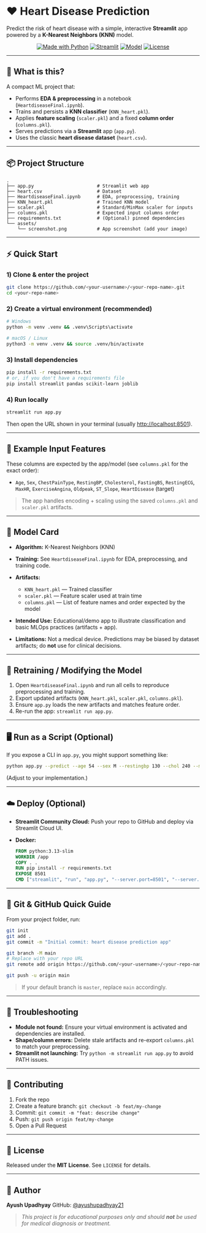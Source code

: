 # ❤️ Heart Disease Prediction

Predict the risk of heart disease with a simple, interactive **Streamlit** app powered by a **K-Nearest Neighbors (KNN)** model.


<p align="center">
  <a href="#-quick-start"><img alt="Made with Python" src="https://img.shields.io/badge/Python-3.13%2B-blue"/></a>
  <a href="#-run-locally"><img alt="Streamlit" src="https://img.shields.io/badge/Streamlit-App-red"/></a>
  <a href="#-model-card"><img alt="Model" src="https://img.shields.io/badge/Model-KNN-success"/></a>
  <a href="#-license"><img alt="License" src="https://img.shields.io/badge/License-MIT-green"/></a>
</p>

---

## 🔗 What is this?

A compact ML project that:

* Performs **EDA & preprocessing** in a notebook (`HeartdiseaseFinal.ipynb`).
* Trains and persists a **KNN classifier** (`KNN_heart.pkl`).
* Applies **feature scaling** (`scaler.pkl`) and a fixed **column order** (`columns.pkl`).
* Serves predictions via a **Streamlit** app (`app.py`).
* Uses the classic **heart disease dataset** (`heart.csv`).

---

## 📦 Project Structure

```
.
├── app.py                       # Streamlit web app
├── heart.csv                    # Dataset
├── HeartdiseaseFinal.ipynb      # EDA, preprocessing, training
├── KNN_heart.pkl                # Trained KNN model
├── scaler.pkl                   # Standard/MinMax scaler for inputs
├── columns.pkl                  # Expected input columns order
├── requirements.txt             # (Optional) pinned dependencies
└── assets/
    └── screenshot.png           # App screenshot (add your image)
```

---

## ⚡ Quick Start

### 1) Clone & enter the project

```bash
git clone https://github.com/<your-username>/<your-repo-name>.git
cd <your-repo-name>
```

### 2) Create a virtual environment (recommended)

```bash
# Windows
python -m venv .venv && .venv\Scripts\activate

# macOS / Linux
python3 -m venv .venv && source .venv/bin/activate
```

### 3) Install dependencies

```bash
pip install -r requirements.txt
# or, if you don't have a requirements file
pip install streamlit pandas scikit-learn joblib
```

### 4) Run locally

```bash
streamlit run app.py
```

Then open the URL shown in your terminal (usually [http://localhost:8501](http://localhost:8501)).

---

## 🧪 Example Input Features

These columns are expected by the app/model (see `columns.pkl` for the exact order):

* `Age`, `Sex`, `ChestPainType`, `RestingBP`, `Cholesterol`, `FastingBS`, `RestingECG`, `MaxHR`, `ExerciseAngina`, `Oldpeak`, `ST_Slope`, `HeartDisease` (target)

> The app handles encoding + scaling using the saved `columns.pkl` and `scaler.pkl` artifacts.

---

## 🧠 Model Card

* **Algorithm:** K-Nearest Neighbors (KNN)
* **Training:** See `HeartdiseaseFinal.ipynb` for EDA, preprocessing, and training code.
* **Artifacts:**

  * `KNN_heart.pkl` — Trained classifier
  * `scaler.pkl` — Feature scaler used at train time
  * `columns.pkl` — List of feature names and order expected by the model
* **Intended Use:** Educational/demo app to illustrate classification and basic MLOps practices (artifacts + app).
* **Limitations:** Not a medical device. Predictions may be biased by dataset artifacts; do **not** use for clinical decisions.

---

## 🧰 Retraining / Modifying the Model

1. Open `HeartdiseaseFinal.ipynb` and run all cells to reproduce preprocessing and training.
2. Export updated artifacts (`KNN_heart.pkl`, `scaler.pkl`, `columns.pkl`).
3. Ensure `app.py` loads the new artifacts and matches feature order.
4. Re-run the app: `streamlit run app.py`.

---

## 🖥️ Run as a Script (Optional)

If you expose a CLI in `app.py`, you might support something like:

```bash
python app.py --predict --age 54 --sex M --restingbp 130 --chol 240 --maxhr 150 ...
```

(Adjust to your implementation.)

---

## ☁️ Deploy (Optional)

* **Streamlit Community Cloud:** Push your repo to GitHub and deploy via Streamlit Cloud UI.
* **Docker:**

  ```dockerfile
  FROM python:3.13-slim
  WORKDIR /app
  COPY . .
  RUN pip install -r requirements.txt
  EXPOSE 8501
  CMD ["streamlit", "run", "app.py", "--server.port=8501", "--server.address=0.0.0.0"]
  ```

---

## 🔄 Git & GitHub Quick Guide

From your project folder, run:

```bash
git init
git add .
git commit -m "Initial commit: heart disease prediction app"

git branch -M main
# Replace with your repo URL
git remote add origin https://github.com/<your-username>/<your-repo-name>.git

git push -u origin main
```

> If your default branch is `master`, replace `main` accordingly.

---

## 🧩 Troubleshooting

* **Module not found:** Ensure your virtual environment is activated and dependencies are installed.
* **Shape/column errors:** Delete stale artifacts and re-export `columns.pkl` to match your preprocessing.
* **Streamlit not launching:** Try `python -m streamlit run app.py` to avoid PATH issues.

---

## 🤝 Contributing

1. Fork the repo
2. Create a feature branch: `git checkout -b feat/my-change`
3. Commit: `git commit -m "feat: describe change"`
4. Push: `git push origin feat/my-change`
5. Open a Pull Request

---

## 📜 License

Released under the **MIT License**. See `LICENSE` for details.

---

## 👤 Author

**Ayush Upadhyay**
GitHub: [@ayushupadhyay21](https://github.com/ayushupadhyay21)

> *This project is for educational purposes only and should **not** be used for medical diagnosis or treatment.*
